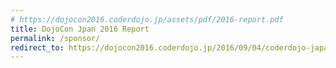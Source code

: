 ```yaml
---
# https://dojocon2016.coderdojo.jp/assets/pdf/2016-report.pdf
title: DojoCon Jpan 2016 Report
permalink: /sponsor/
redirect_to: https://dojocon2016.coderdojo.jp/2016/09/04/coderdojo-japan-was-established.html
---
```

